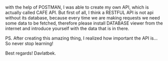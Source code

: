 with the help of POSTMAN, I was able to create my own API, which is actually called CAFE API.
But first of all, I think a RESTFUL API is not api without its database, because every time we are making requests
we need some data to be fetched, therefore please install DATABASE viewer from the internet and introduce yourself with 
the data that is in there.

PS. After creating this amazing thing, I realized how important the API is...
So never stop learning!

Best regards! 
Davlatbek.
